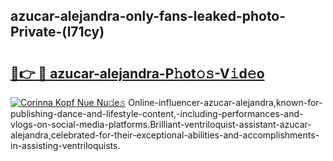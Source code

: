 ## azucar-alejandra-only-fans​-leaked-photo​-Private-(l71cy)


# <h2><a href="https://mediaupload.pro?title=azucar-alejandra&ref=git">🔗👉 🔴 azucar-alejandra-P𝚑ot𝚘𝚜-V𝚒d𝚎o</a></h2>

[![Corinna Kopf Nue Nu𝚍e𝚜](https://i.imgur.com/0qMVB7G.gif)](https://mediaupload.pro?title=azucar-alejandra&ref=git)
Online-influencer-azucar-alejandra,known-for-publishing-dance-and-lifestyle-content,-including-performances-and-vlogs-on-social-media-platforms.Brilliant-ventriloquist-assistant-azucar-alejandra,celebrated-for-their-exceptional-abilities-and-accomplishments-in-assisting-ventriloquists.  